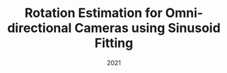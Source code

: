 ---
title: "Rotation Estimation for Omni-directional Cameras using Sinusoid Fitting"
collection: publications
permalink: /publication/2021-paper-2
excerpt: 
date: 2021
venue: 'Springer'
paperurl: 
citation: 'Q. Xu, X. Long, H. Kuang, and S. Schwertfeger. (2021). &quot;Rotation Estimation for Omni-directional Cameras using Sinusoid Fitting.&quot; Journal of Intelligent \& Robotic Systems, In Press.'
---